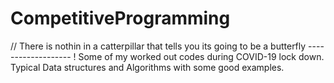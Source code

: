 # CompetitiveProgramming
// There is nothin in a catterpillar that tells you its going to be a butterfly ------------------- !
Some of my worked out codes during COVID-19 lock down.
Typical Data structures and Algorithms with some good examples.
